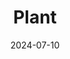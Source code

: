 ---
date: 2024-07-10
imgdir: "plant"
featured_image: p2.webp
title: Plant
sort_by: Name
resources:
  - src: p1.webp
    imgsubdir: "風雨蘭"
    title: 風雨蘭
    params:
      description: 種了六顆，目前冒出了一顆。
  - src: p2.webp
    imgsubdir: "斑葉合果芋"
    title: 斑葉合果芋
---